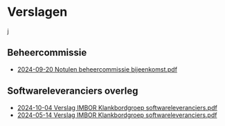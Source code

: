 # Verslagen
j
## Beheercommissie
- [2024-09-20 Notulen beheercommissie bijeenkomst.pdf](Beheercommissie/2024-09-20%20Notulen%20beheercommissie%20bijeenkomst.pdf)

## Softwareleveranciers overleg
- [2024-10-04 Verslag IMBOR Klankbordgroep softwareleveranciers.pdf](Softwareleveranciers%20overleg/2024-10-04%20Verslag%20IMBOR%20Klankbordgroep%20softwareleveranciers.pdf)
- [2024-05-14 Verslag IMBOR Klankbordgroep softwareleveranciers.pdf](Softwareleveranciers%20overleg/2024-05-14%20Verslag%20IMBOR%20Klankbordgroep%20softwareleveranciers.pdf)

